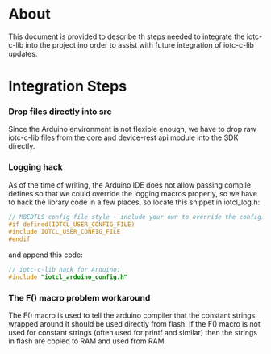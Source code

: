 # About

This document is provided to describe th steps needed to integrate the iotc-c-lib into the project
ino order to assist with future integration of iotc-c-lib updates.

# Integration Steps

### Drop files directly into src
Since the Arduino environment is not flexible enough, we have to drop raw iotc-c-lib files from 
the core and device-rest api module into the SDK directly. 

### Logging hack
As of the time of writing, the Arduino IDE does not allow passing compile defines so that we could override the
logging macros properly, so we have to hack the library code in a few places, so locate this snippet in iotcl_log.h:

```C
// MBEDTLS config file style - include your own to override the config. See iotcl_example_config.h
#if defined(IOTCL_USER_CONFIG_FILE)
#include IOTCL_USER_CONFIG_FILE
#endif
```

and append this code:

```C
// iotc-c-lib hack for Arduino:
#include "iotcl_arduino_config.h"
```

### The F() macro problem workaround

The F() macro is used to tell the arduino compiler that the constant strings wrapped around it 
should be used directly from flash. If the F() macro is not used for constant strings (often used for printf and similar)
then the strings in flash are copied to RAM and used from RAM.
